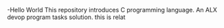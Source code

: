 -Hello World
This repository introduces C programming language.
An ALX devop program tasks solution.
this is relat
